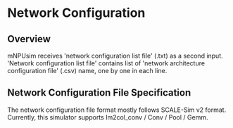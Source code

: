 # Network Configuration
## Overview
mNPUsim receives 'network configuration list file' (.txt) as a second input. \
'Network configuration list file' contains list of 'network architecture configuration file' (.csv) name, one by one in each line.

## Network Configuration File Specification
The network configuration file format mostly follows SCALE-Sim v2 format. \
Currently, this simulator supports Im2col_conv / Conv / Pool / Gemm.
